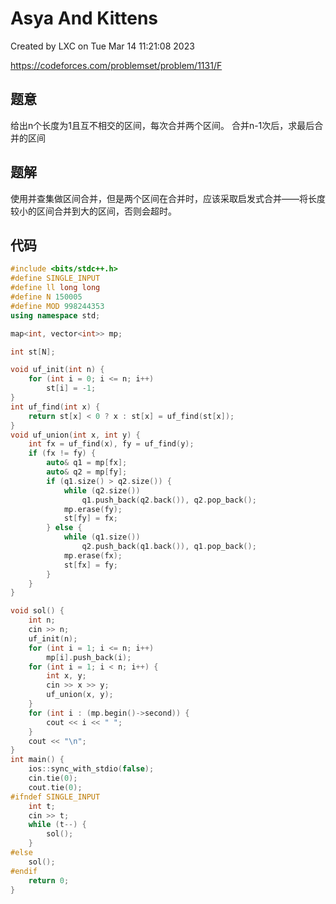 # Asya And Kittens

Created by LXC on Tue Mar 14 11:21:08 2023

https://codeforces.com/problemset/problem/1131/F

## 题意

给出n个长度为1且互不相交的区间，每次合并两个区间。
合并n-1次后，求最后合并的区间

## 题解


使用并查集做区间合并，但是两个区间在合并时，应该采取启发式合并——将长度较小的区间合并到大的区间，否则会超时。

## 代码
``` cpp
#include <bits/stdc++.h>
#define SINGLE_INPUT
#define ll long long
#define N 150005
#define MOD 998244353
using namespace std;

map<int, vector<int>> mp;

int st[N];

void uf_init(int n) {
    for (int i = 0; i <= n; i++)
        st[i] = -1;
}
int uf_find(int x) {
    return st[x] < 0 ? x : st[x] = uf_find(st[x]);
}
void uf_union(int x, int y) {
    int fx = uf_find(x), fy = uf_find(y);
    if (fx != fy) {
        auto& q1 = mp[fx];
        auto& q2 = mp[fy];
        if (q1.size() > q2.size()) {
            while (q2.size())
                q1.push_back(q2.back()), q2.pop_back();
            mp.erase(fy);
            st[fy] = fx;
        } else {
            while (q1.size())
                q2.push_back(q1.back()), q1.pop_back();
            mp.erase(fx);
            st[fx] = fy;
        }
    }
}

void sol() {
    int n;
    cin >> n;
    uf_init(n);
    for (int i = 1; i <= n; i++)
        mp[i].push_back(i);
    for (int i = 1; i < n; i++) {
        int x, y;
        cin >> x >> y;
        uf_union(x, y);
    }
    for (int i : (mp.begin()->second)) {
        cout << i << " ";
    }
    cout << "\n";
}
int main() {
    ios::sync_with_stdio(false);
    cin.tie(0);
    cout.tie(0);
#ifndef SINGLE_INPUT
    int t;
    cin >> t;
    while (t--) {
        sol();
    }
#else
    sol();
#endif
    return 0;
}
```